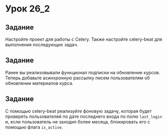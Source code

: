 # Урок 26_2


## Задание

Настройте проект для работы с Celery. Также настройте celery-beat для выполнения последующих задач.

## Задание

Ранее вы реализовывали функционал подписки на обновление курсов. Теперь добавьте асинхронную рассылку писем
пользователям об обновлении материалов курса.

## Задание

С помощью celery-beat реализуйте фоновую задачу, которая будет проверять пользователей по дате последнего входа по полю
`last_login` и, если пользователь не заходил более месяца, блокировать его с помощью флага `is_active`.